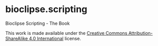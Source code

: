 # bioclipse.scripting
Bioclipse Scripting - The Book

This work is made available under the
[Creative Commons Attribution-ShareAlike 4.0 International](https://creativecommons.org/licenses/by-sa/4.0/)
license.
